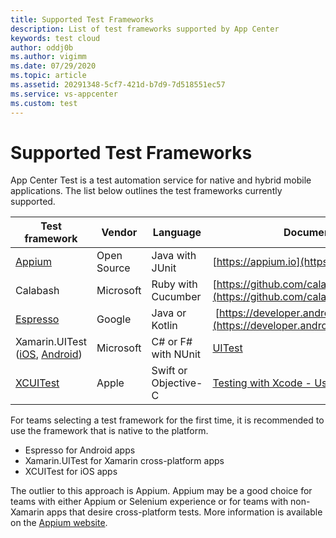 ```yaml
---
title: Supported Test Frameworks
description: List of test frameworks supported by App Center
keywords: test cloud
author: oddj0b
ms.author: vigimm
ms.date: 07/29/2020
ms.topic: article
ms.assetid: 20291348-5cf7-421d-b7d9-7d518551ec57
ms.service: vs-appcenter
ms.custom: test
---
```


# Supported Test Frameworks

App Center Test is a test automation service for native and hybrid mobile applications. The list below outlines the test frameworks currently supported.

| Test framework | Vendor      | Language | Documentation & resources                |
| -------------- | ----------- | ---------|----------------------------------------- |
| [Appium](~/test-cloud/frameworks/appium/index.md)         | Open Source | Java with JUnit | [https://appium.io](https://appium.io)   |
| Calabash       | Microsoft   | Ruby with Cucumber | [https://github.com/calabash/calabash-ios](https://github.com/calabash/calabash-ios)     |
| [Espresso](~/test-cloud/frameworks/espresso/index.md)       | Google      | Java or Kotlin | [https://developer.android.com/training/testing/espresso/](https://developer.android.com/training/testing/espresso/) |
| Xamarin.UITest ([iOS](~/test-cloud/frameworks/uitest/ios/index.md), [Android](~/test-cloud/frameworks/uitest/android/index.md)) | Microsoft   | C# or F# with NUnit | [UITest](~/test-cloud/frameworks/uitest/index.md) |
| [XCUITest](~/test-cloud/frameworks/xcuitest/index.md)       | Apple       | Swift or Objective-C | [Testing with Xcode - User Interface Testing](https://developer.apple.com/library/content/documentation/DeveloperTools/Conceptual/testing_with_xcode/chapters/09-ui_testing.html) |

For teams selecting a test framework for the first time, it is recommended to use the framework that is native to the platform.

- Espresso for Android apps
- Xamarin.UITest for Xamarin cross-platform apps
- XCUITest for iOS apps

The outlier to this approach is Appium. Appium may be a good choice for teams with either Appium or Selenium experience or for teams with non-Xamarin apps that desire cross-platform tests. More information is available on the [Appium website](https://appium.io).
